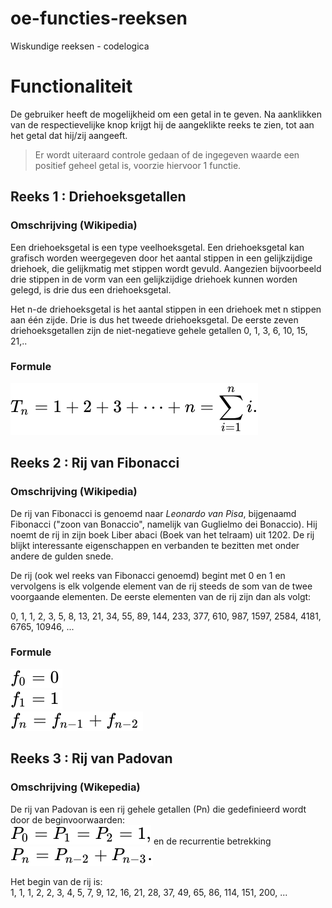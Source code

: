 # oe-functies-reeksen
Wiskundige reeksen - codelogica

# Functionaliteit
De gebruiker heeft de mogelijkheid om een getal in te geven. Na aanklikken van de respectievelijke knop krijgt hij de aangeklikte reeks te zien, tot aan het getal dat hij/zij aangeeft.

> Er wordt uiteraard controle gedaan of de ingegeven waarde een positief geheel getal is, voorzie hiervoor 1 functie.

## Reeks 1 : Driehoeksgetallen
### Omschrijving (Wikipedia)
Een driehoeksgetal is een type veelhoeksgetal. Een driehoeksgetal kan grafisch worden weergegeven door het aantal stippen in een gelijkzijdige driehoek, die gelijkmatig met stippen wordt gevuld. Aangezien bijvoorbeeld drie stippen in de vorm van een gelijkzijdige driehoek kunnen worden gelegd, is drie dus een driehoeksgetal.

Het n-de driehoeksgetal is het aantal stippen in een driehoek met n stippen aan één zijde. Drie is dus het tweede driehoeksgetal. De eerste zeven driehoeksgetallen zijn de niet-negatieve gehele getallen 0, 1, 3, 6, 10, 15, 21,.. 

### Formule
![Driehoeksformule](img/Driehoeksgetal.svg)

## Reeks 2 : Rij van Fibonacci

### Omschrijving (Wikipedia)
De rij van Fibonacci is genoemd naar *Leonardo van Pisa*, bijgenaamd Fibonacci ("zoon van Bonaccio", namelijk van Guglielmo dei Bonaccio). Hij noemt de rij in zijn boek Liber abaci (Boek van het telraam) uit 1202. De rij blijkt interessante eigenschappen en verbanden te bezitten met onder andere de gulden snede.

De rij (ook wel reeks van Fibonacci genoemd) begint met 0 en 1 en vervolgens is elk volgende element van de rij steeds de som van de twee voorgaande elementen. De eerste elementen van de rij zijn dan als volgt:

0, 1, 1, 2, 3, 5, 8, 13, 21, 34, 55, 89, 144, 233, 377, 610, 987, 1597, 2584, 4181, 6765, 10946, ...

### Formule
![FibonnaciRij0](img/FibonacciReeks0.svg)  
![FibonnaciRij1](img/FibonacciReeks1.svg)  
![FibonnaciRij2](img/FibonacciReeks2.svg)

## Reeks 3 : Rij van Padovan
### Omschrijving (Wikepedia)

De rij van Padovan is een rij gehele getallen (Pn) die gedefinieerd wordt door de beginvoorwaarden:  
![PadovanRij0](img/PadovanReeks0.svg)
en de recurrentie betrekking  
![PadovanRij1](img/PadovanReeks1.svg)  

Het begin van de rij is:  
1, 1, 1, 2, 2, 3, 4, 5, 7, 9, 12, 16, 21, 28, 37, 49, 65, 86, 114, 151, 200, ...